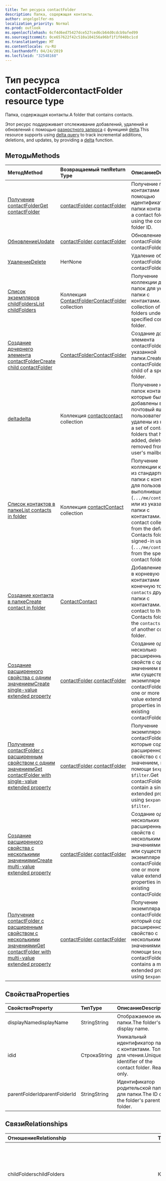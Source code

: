 ```yaml
---
title: Тип ресурса contactFolder
description: Папка, содержащая контакты.
author: angelgolfer-ms
localization_priority: Normal
ms.prod: outlook
ms.openlocfilehash: 6cf4d6ed75427dce527ced6cb64d0cdcb9afed99
ms.sourcegitcommit: 0ce657622f42c510a104156a96bf1f1f040bc1cd
ms.translationtype: MT
ms.contentlocale: ru-RU
ms.lasthandoff: 04/24/2019
ms.locfileid: "32548168"
---
```

# <a name="contactfolder-resource-type"></a><span data-ttu-id="c29fb-103">Тип ресурса contactFolder</span><span class="sxs-lookup"><span data-stu-id="c29fb-103">contactFolder resource type</span></span>

<span data-ttu-id="c29fb-104">Папка, содержащая контакты.</span><span class="sxs-lookup"><span data-stu-id="c29fb-104">A folder that contains contacts.</span></span>

<span data-ttu-id="c29fb-105">Этот ресурс поддерживает отслеживание добавлений, удалений и обновлений с помощью [разностного запроса](/graph/delta-query-overview) с функцией [delta](../api/contactfolder-delta.md).</span><span class="sxs-lookup"><span data-stu-id="c29fb-105">This resource supports using [delta query](/graph/delta-query-overview) to track incremental additions, deletions, and updates, by providing a [delta](../api/contactfolder-delta.md) function.</span></span>


## <a name="methods"></a><span data-ttu-id="c29fb-106">Методы</span><span class="sxs-lookup"><span data-stu-id="c29fb-106">Methods</span></span>

| <span data-ttu-id="c29fb-107">Метод</span><span class="sxs-lookup"><span data-stu-id="c29fb-107">Method</span></span>       | <span data-ttu-id="c29fb-108">Возвращаемый тип</span><span class="sxs-lookup"><span data-stu-id="c29fb-108">Return Type</span></span>  |<span data-ttu-id="c29fb-109">Описание</span><span class="sxs-lookup"><span data-stu-id="c29fb-109">Description</span></span>|
|:---------------|:--------|:----------|
|[<span data-ttu-id="c29fb-110">Получение contactFolder</span><span class="sxs-lookup"><span data-stu-id="c29fb-110">Get contactFolder</span></span>](../api/contactfolder-get.md) | <span data-ttu-id="c29fb-111">[contactFolder](contactfolder.md).</span><span class="sxs-lookup"><span data-stu-id="c29fb-111">[contactFolder](contactfolder.md)</span></span> |<span data-ttu-id="c29fb-112">Получение папки с контактами с помощью идентификатора папки контактов.</span><span class="sxs-lookup"><span data-stu-id="c29fb-112">Get a contact folder by using the contact folder ID.</span></span>|
|[<span data-ttu-id="c29fb-113">Обновление</span><span class="sxs-lookup"><span data-stu-id="c29fb-113">Update</span></span>](../api/contactfolder-update.md) | <span data-ttu-id="c29fb-114">[contactFolder](contactfolder.md).</span><span class="sxs-lookup"><span data-stu-id="c29fb-114">[contactFolder](contactfolder.md)</span></span> |<span data-ttu-id="c29fb-115">Обновление объекта contactFolder.</span><span class="sxs-lookup"><span data-stu-id="c29fb-115">Update contactFolder object.</span></span> |
|[<span data-ttu-id="c29fb-116">Удаление</span><span class="sxs-lookup"><span data-stu-id="c29fb-116">Delete</span></span>](../api/contactfolder-delete.md) | <span data-ttu-id="c29fb-117">Нет</span><span class="sxs-lookup"><span data-stu-id="c29fb-117">None</span></span> |<span data-ttu-id="c29fb-118">Удаление объекта contactFolder.</span><span class="sxs-lookup"><span data-stu-id="c29fb-118">Delete contactFolder object.</span></span> |
|[<span data-ttu-id="c29fb-119">Список экземпляров childFolders</span><span class="sxs-lookup"><span data-stu-id="c29fb-119">List childFolders</span></span>](../api/contactfolder-list-childfolders.md) |<span data-ttu-id="c29fb-120">Коллекция [ContactFolder](contactfolder.md)</span><span class="sxs-lookup"><span data-stu-id="c29fb-120">[ContactFolder](contactfolder.md) collection</span></span>| <span data-ttu-id="c29fb-121">Получение коллекции дочерних папок для указанной папки с контактами.</span><span class="sxs-lookup"><span data-stu-id="c29fb-121">Get a collection of child folders under the specified contact folder.</span></span>|
|[<span data-ttu-id="c29fb-122">Создание дочернего элемента contactFolder</span><span class="sxs-lookup"><span data-stu-id="c29fb-122">Create child contactFolder</span></span>](../api/contactfolder-post-childfolders.md) |[<span data-ttu-id="c29fb-123">ContactFolder</span><span class="sxs-lookup"><span data-stu-id="c29fb-123">ContactFolder</span></span>](contactfolder.md)| <span data-ttu-id="c29fb-124">Создание дочернего элемента contactFolder для указанной папки.</span><span class="sxs-lookup"><span data-stu-id="c29fb-124">Create a new contactFolder as a child of a specified folder.</span></span>|
|[<span data-ttu-id="c29fb-125">delta</span><span class="sxs-lookup"><span data-stu-id="c29fb-125">delta</span></span>](../api/contact-delta.md)|<span data-ttu-id="c29fb-126">Коллекция [contact](contact.md)</span><span class="sxs-lookup"><span data-stu-id="c29fb-126">[contact](contact.md) collection</span></span>| <span data-ttu-id="c29fb-127">Получение набора папок контактов, которые были добавлены в почтовый ящик пользователя или удалены из него.</span><span class="sxs-lookup"><span data-stu-id="c29fb-127">Get a set of contact folders that have been added, deleted, or removed from the user's mailbox.</span></span>|
|[<span data-ttu-id="c29fb-128">Список контактов в папке</span><span class="sxs-lookup"><span data-stu-id="c29fb-128">List contacts in folder</span></span>](../api/contactfolder-list-contacts.md) |<span data-ttu-id="c29fb-129">Коллекция [contact](contact.md)</span><span class="sxs-lookup"><span data-stu-id="c29fb-129">[Contact](contact.md) collection</span></span>| <span data-ttu-id="c29fb-130">Получение коллекции контактов из стандартной папки с контактами для пользователя, выполнившего вход (`.../me/contacts`), или из указанной папки с контактами.</span><span class="sxs-lookup"><span data-stu-id="c29fb-130">Get a contact collection from the default Contacts folder of the signed-in user (`.../me/contacts`), or from the specified contact folder.</span></span>|
|[<span data-ttu-id="c29fb-131">Создание контакта в папке</span><span class="sxs-lookup"><span data-stu-id="c29fb-131">Create contact in folder</span></span>](../api/contactfolder-post-contacts.md) |[<span data-ttu-id="c29fb-132">Contact</span><span class="sxs-lookup"><span data-stu-id="c29fb-132">Contact</span></span>](contact.md)| <span data-ttu-id="c29fb-133">Добавление контакта в корневую папку с контактами или конечную точку `contacts` другой папки с контактами.</span><span class="sxs-lookup"><span data-stu-id="c29fb-133">Add a contact to the root Contacts folder or to the `contacts` endpoint of another contact folder.</span></span>|
|[<span data-ttu-id="c29fb-134">Создание расширенного свойства с одним значением</span><span class="sxs-lookup"><span data-stu-id="c29fb-134">Create single-value extended property</span></span>](../api/singlevaluelegacyextendedproperty-post-singlevalueextendedproperties.md) |<span data-ttu-id="c29fb-135">[contactFolder](contactfolder.md).</span><span class="sxs-lookup"><span data-stu-id="c29fb-135">[contactFolder](contactfolder.md)</span></span>  |<span data-ttu-id="c29fb-136">Создание одного или несколько расширенных свойств с одним значением в новом или существующем экземпляре contactFolder.</span><span class="sxs-lookup"><span data-stu-id="c29fb-136">Create one or more single-value extended properties in a new or existing contactFolder.</span></span>   |
|[<span data-ttu-id="c29fb-137">Получение contactFolder с расширенным свойством с одним значением</span><span class="sxs-lookup"><span data-stu-id="c29fb-137">Get contactFolder with single-value extended property</span></span>](../api/singlevaluelegacyextendedproperty-get.md)  | <span data-ttu-id="c29fb-138">[contactFolder](contactfolder.md).</span><span class="sxs-lookup"><span data-stu-id="c29fb-138">[contactFolder](contactfolder.md)</span></span> | <span data-ttu-id="c29fb-139">Получение экземпляров contactFolder, которые содержат расширенное свойство с одним значением, при помощи `$expand` или `$filter`.</span><span class="sxs-lookup"><span data-stu-id="c29fb-139">Get contactFolders that contain a single-value extended property by using `$expand` or `$filter`.</span></span> |
|[<span data-ttu-id="c29fb-140">Создание расширенного свойства с несколькими значениями</span><span class="sxs-lookup"><span data-stu-id="c29fb-140">Create multi-value extended property</span></span>](../api/multivaluelegacyextendedproperty-post-multivalueextendedproperties.md) | <span data-ttu-id="c29fb-141">[contactFolder](contactfolder.md).</span><span class="sxs-lookup"><span data-stu-id="c29fb-141">[contactFolder](contactfolder.md)</span></span> | <span data-ttu-id="c29fb-142">Создание одного или нескольких расширенных свойств с несколькими значениями в новом или существующем экземпляре contactFolder.</span><span class="sxs-lookup"><span data-stu-id="c29fb-142">Create one or more multi-value extended properties in a new or existing contactFolder.</span></span>  |
|[<span data-ttu-id="c29fb-143">Получение contactFolder с расширенным свойством с несколькими значениями</span><span class="sxs-lookup"><span data-stu-id="c29fb-143">Get contactFolder with multi-value extended property</span></span>](../api/multivaluelegacyextendedproperty-get.md)  | <span data-ttu-id="c29fb-144">[contactFolder](contactfolder.md).</span><span class="sxs-lookup"><span data-stu-id="c29fb-144">[contactFolder](contactfolder.md)</span></span> | <span data-ttu-id="c29fb-145">Получение экземпляра contactFolder, который содержит расширенное свойство с несколькими значениями, при помощи `$expand`.</span><span class="sxs-lookup"><span data-stu-id="c29fb-145">Get a contactFolder that contains a multi-value extended property by using `$expand`.</span></span> |

## <a name="properties"></a><span data-ttu-id="c29fb-146">Свойства</span><span class="sxs-lookup"><span data-stu-id="c29fb-146">Properties</span></span>
| <span data-ttu-id="c29fb-147">Свойство</span><span class="sxs-lookup"><span data-stu-id="c29fb-147">Property</span></span>     | <span data-ttu-id="c29fb-148">Тип</span><span class="sxs-lookup"><span data-stu-id="c29fb-148">Type</span></span>   |<span data-ttu-id="c29fb-149">Описание</span><span class="sxs-lookup"><span data-stu-id="c29fb-149">Description</span></span>|
|:---------------|:--------|:----------|
|<span data-ttu-id="c29fb-150">displayName</span><span class="sxs-lookup"><span data-stu-id="c29fb-150">displayName</span></span>|<span data-ttu-id="c29fb-151">String</span><span class="sxs-lookup"><span data-stu-id="c29fb-151">String</span></span>|<span data-ttu-id="c29fb-152">Отображаемое имя папки.</span><span class="sxs-lookup"><span data-stu-id="c29fb-152">The folder's display name.</span></span>|
|<span data-ttu-id="c29fb-153">id</span><span class="sxs-lookup"><span data-stu-id="c29fb-153">id</span></span>|<span data-ttu-id="c29fb-154">Строка</span><span class="sxs-lookup"><span data-stu-id="c29fb-154">String</span></span>|<span data-ttu-id="c29fb-p101">Уникальный идентификатор папки с контактами. Только для чтения.</span><span class="sxs-lookup"><span data-stu-id="c29fb-p101">Unique identifier of the contact folder. Read-only.</span></span>|
|<span data-ttu-id="c29fb-157">parentFolderId</span><span class="sxs-lookup"><span data-stu-id="c29fb-157">parentFolderId</span></span>|<span data-ttu-id="c29fb-158">String</span><span class="sxs-lookup"><span data-stu-id="c29fb-158">String</span></span>|<span data-ttu-id="c29fb-159">Идентификатор родительской папки для папки.</span><span class="sxs-lookup"><span data-stu-id="c29fb-159">The ID of the folder's parent folder.</span></span>|

## <a name="relationships"></a><span data-ttu-id="c29fb-160">Связи</span><span class="sxs-lookup"><span data-stu-id="c29fb-160">Relationships</span></span>
| <span data-ttu-id="c29fb-161">Отношение</span><span class="sxs-lookup"><span data-stu-id="c29fb-161">Relationship</span></span> | <span data-ttu-id="c29fb-162">Тип</span><span class="sxs-lookup"><span data-stu-id="c29fb-162">Type</span></span>   |<span data-ttu-id="c29fb-163">Описание</span><span class="sxs-lookup"><span data-stu-id="c29fb-163">Description</span></span>|
|:---------------|:--------|:----------|
|<span data-ttu-id="c29fb-164">childFolders</span><span class="sxs-lookup"><span data-stu-id="c29fb-164">childFolders</span></span>|<span data-ttu-id="c29fb-165">Коллекция [ContactFolder](contactfolder.md)</span><span class="sxs-lookup"><span data-stu-id="c29fb-165">[ContactFolder](contactfolder.md) collection</span></span>|<span data-ttu-id="c29fb-p102">Коллекция дочерних папок в папке. Свойство навигации. Только для чтения. Допускается значение null.</span><span class="sxs-lookup"><span data-stu-id="c29fb-p102">The collection of child folders in the folder. Navigation property. Read-only. Nullable.</span></span>|
|<span data-ttu-id="c29fb-170">contacts</span><span class="sxs-lookup"><span data-stu-id="c29fb-170">contacts</span></span>|<span data-ttu-id="c29fb-171">Коллекция [Contact](contact.md)</span><span class="sxs-lookup"><span data-stu-id="c29fb-171">[Contact](contact.md) collection</span></span>|<span data-ttu-id="c29fb-p103">Контакты в папке. Свойство навигации. Только для чтения. Допускается значение null.</span><span class="sxs-lookup"><span data-stu-id="c29fb-p103">The contacts in the folder. Navigation property. Read-only. Nullable.</span></span>|
|<span data-ttu-id="c29fb-176">multiValueExtendedProperties</span><span class="sxs-lookup"><span data-stu-id="c29fb-176">multiValueExtendedProperties</span></span>|<span data-ttu-id="c29fb-177">Коллекция [multiValueLegacyExtendedProperty](multivaluelegacyextendedproperty.md)</span><span class="sxs-lookup"><span data-stu-id="c29fb-177">[multiValueLegacyExtendedProperty](multivaluelegacyextendedproperty.md) collection</span></span>| <span data-ttu-id="c29fb-p104">Коллекция расширенных свойств с несколькими значениями, определенных для contactFolder. Только для чтения. Допускается значение null.</span><span class="sxs-lookup"><span data-stu-id="c29fb-p104">The collection of multi-value extended properties defined for the contactFolder. Read-only. Nullable.</span></span>|
|<span data-ttu-id="c29fb-181">singleValueExtendedProperties</span><span class="sxs-lookup"><span data-stu-id="c29fb-181">singleValueExtendedProperties</span></span>|<span data-ttu-id="c29fb-182">Коллекция [singleValueLegacyExtendedProperty](singlevaluelegacyextendedproperty.md)</span><span class="sxs-lookup"><span data-stu-id="c29fb-182">[singleValueLegacyExtendedProperty](singlevaluelegacyextendedproperty.md) collection</span></span>| <span data-ttu-id="c29fb-p105">Коллекция расширенных свойств с одним значением, определенных для contactFolder. Только для чтения. Допускается значение null.</span><span class="sxs-lookup"><span data-stu-id="c29fb-p105">The collection of single-value extended properties defined for the contactFolder. Read-only. Nullable.</span></span>|

## <a name="json-representation"></a><span data-ttu-id="c29fb-186">Представление JSON</span><span class="sxs-lookup"><span data-stu-id="c29fb-186">JSON representation</span></span>

<span data-ttu-id="c29fb-187">Ниже этот ресурс представлен в формате JSON.</span><span class="sxs-lookup"><span data-stu-id="c29fb-187">Here is a JSON representation of the resource</span></span>

<!--{
  "blockType": "resource",
  "optionalProperties": [
    "childFolders",
    "contacts",
    "multiValueExtendedProperties",
    "singleValueExtendedProperties"
  ],
  "keyProperty": "id",
  "baseType": "microsoft.graph.entity",
  "@odata.type": "microsoft.graph.contactFolder",
  "@odata.annotations": [
    {
      "property": "childFolders",
      "capabilities": {
        "navigability": "single",
        "changeTracking": false,
        "searchable": false
      }
    },
    {
      "property": "contacts",
      "capabilities": {
        "changeTracking": true,
        "navigability": "single",
        "searchable": false
      }
    }
  ]
}-->

```json
{
  "displayName": "string",
  "id": "string (identifier)",
  "parentFolderId": "string"
}

```

## <a name="see-also"></a><span data-ttu-id="c29fb-188">См. также</span><span class="sxs-lookup"><span data-stu-id="c29fb-188">See also</span></span>

- [<span data-ttu-id="c29fb-189">Отслеживание изменений данных Microsoft Graph с помощью запроса изменений</span><span class="sxs-lookup"><span data-stu-id="c29fb-189">Use delta query to track changes in Microsoft Graph data</span></span>](/graph/delta-query-overview)
- [<span data-ttu-id="c29fb-190">Получение добавочных изменений сообщений в папке</span><span class="sxs-lookup"><span data-stu-id="c29fb-190">Get incremental changes to messages in a folder</span></span>](/graph/delta-query-messages)


<!-- uuid: 8fcb5dbc-d5aa-4681-8e31-b001d5168d79
2015-10-25 14:57:30 UTC -->
<!-- {
  "type": "#page.annotation",
  "description": "contactFolder resource",
  "keywords": "",
  "section": "documentation",
  "tocPath": ""
}-->
